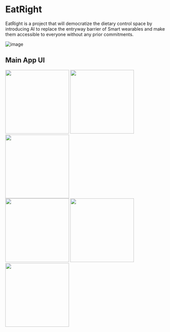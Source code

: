 # EatRight

EatRight is a project that will democratize the dietary control space by introducing AI to replace the entryway barrier of Smart wearables and make them accessible to everyone without any prior commitments. 

![image](https://user-images.githubusercontent.com/48926164/167150958-24e7ea20-33ef-41a7-bb27-be78255f9577.png)


## Main App UI

<img src="https://user-images.githubusercontent.com/48926164/167151210-c59efb64-773a-40e0-b951-9a8655bc87ed.png" width="200">  <img src="https://user-images.githubusercontent.com/48926164/167154978-c5d197fb-fb57-4f49-ab9f-bcddf19b90f5.png" width="200">  <img src="https://user-images.githubusercontent.com/48926164/167151063-82ddaf16-7e38-4509-8205-8f69b98bfbfe.png" width="200">  
<img src="https://user-images.githubusercontent.com/48926164/167151392-1e2b14e1-7555-4cac-96e4-e25474dc4491.png" width = "200">   <img src="https://user-images.githubusercontent.com/48926164/167151262-3c743255-df08-46cc-aa63-e3330c9be3e7.png" width = "200">  <img src="https://user-images.githubusercontent.com/48926164/167151372-754fe9c7-4686-45ba-b7b0-f675aaa546b5.png" width="200">

